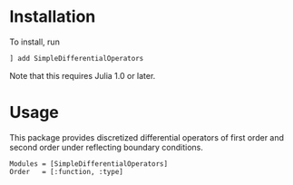 ﻿Installation
==============

To install, run
```julia
] add SimpleDifferentialOperators
```

Note that this requires Julia 1.0 or later.

Usage
==========

This package provides discretized differential operators of first order and second order under reflecting boundary conditions.

```@autodocs
Modules = [SimpleDifferentialOperators]
Order   = [:function, :type]
```
